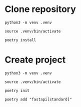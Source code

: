 # Clone repository

``python3 -m venv .venv``

``source .venv/bin/activate``

``poetry install``

# Create project

``python3 -m venv .venv``

``source .venv/bin/activate``

``poetry init``

``poetry add "fastapi[standard]"``